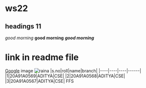 # ws22
## headings 11
*good morning*
**good morning**
***good morning***
# link in readme file
[Google](www.google.com)
image
![raina](https://im.indiatimes.in/content/2020/Aug/1_5f38c9745d539.jpg?w=725&h=402)
|s.no|roll|name|branch|
|----|----|----|------|
|1|20A91A0569|ADITYA|CSE|
|2|20A91A0568|ADITYA|CSE|
|3|20A91A0567|ADITYA|CSE|
FFS
